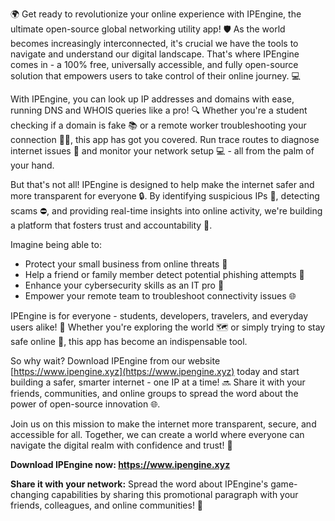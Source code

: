 🌍 Get ready to revolutionize your online experience with IPEngine, the ultimate open-source global networking utility app! 🛡️ As the world becomes increasingly interconnected, it's crucial we have the tools to navigate and understand our digital landscape. That's where IPEngine comes in - a 100% free, universally accessible, and fully open-source solution that empowers users to take control of their online journey. 💻

With IPEngine, you can look up IP addresses and domains with ease, running DNS and WHOIS queries like a pro! 🔍 Whether you're a student checking if a domain is fake 📚 or a remote worker troubleshooting your connection 🏃‍♀️, this app has got you covered. Run trace routes to diagnose internet issues 👀 and monitor your network setup 💻 - all from the palm of your hand.

But that's not all! IPEngine is designed to help make the internet safer and more transparent for everyone 🔒. By identifying suspicious IPs 🚨, detecting scams ⛔️, and providing real-time insights into online activity, we're building a platform that fosters trust and accountability 🤝.

Imagine being able to:

* Protect your small business from online threats 💸
* Help a friend or family member detect potential phishing attempts 👫
* Enhance your cybersecurity skills as an IT pro 🔧
* Empower your remote team to troubleshoot connectivity issues 🌐

IPEngine is for everyone - students, developers, travelers, and everyday users alike! 🌟 Whether you're exploring the world 🗺️ or simply trying to stay safe online 👀, this app has become an indispensable tool.

So why wait? Download IPEngine from our website [https://www.ipengine.xyz](https://www.ipengine.xyz) today and start building a safer, smarter internet - one IP at a time! 🔜 Share it with your friends, communities, and online groups to spread the word about the power of open-source innovation 🌐.

Join us on this mission to make the internet more transparent, secure, and accessible for all. Together, we can create a world where everyone can navigate the digital realm with confidence and trust! 💪

**Download IPEngine now: https://www.ipengine.xyz**

**Share it with your network:** Spread the word about IPEngine's game-changing capabilities by sharing this promotional paragraph with your friends, colleagues, and online communities! 📢